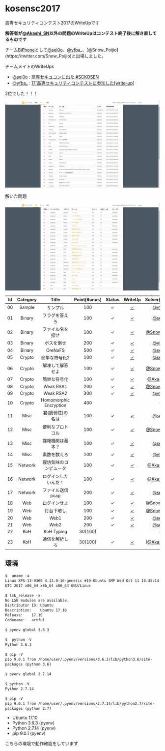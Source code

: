 # kosensc2017

高専セキュリティコンテスト2017のWriteUpです

__解答者が[@Akashi_SN](https://twitter.com/Akashi_SN)以外の問題のWriteUpはコンテスト終了後に解き直してるものです__

チーム[BiPhone](https://ctftime.org/team/21255)として[@sei0o](https://twitter.com/sei0o)、[@yfba_](https://twitter.com/yfba_)、[@Snow_Poijio](https://twitter.com/Snow_Poijio)と出場しました。

チームメイトのWriteUps

- [@sei0o](https://twitter.com/sei0o) : [高専セキュコンに出た #SCKOSEN](http://sei0o.hateblo.jp/entry/2017/10/22/204314)
- [@yfba_](https://twitter.com/yfba_) : [17'高専セキュリティコンテストに参加した[write-up]](http://ecasd-qina.hatenablog.com/entry/20171023/1508722329)

2位でした！！！

![score](score.jpg)

解いた問題

![problem](problem.jpg)


|Id|Category|Title|Point(Bonus)|Status|WriteUp|Solver(Bonus)|
|-|:------:|:---:|:---:|:----:|:-----:|:----:|
|00|Sample|サンプル|100|✓|[✓](q0/q0.md)|[@yfba_](https://twitter.com/yfba_)|
|01|Binary|フラグを答えろ|100|✓|[✓](q1/q2.md)|[@sei0o](https://twitter.com/sei0o)|
|02|Binary|ファイル名を探せ|100|✓|[✓](q2/q2.md)|[@Snow_Poijio](https://twitter.com/Snow_Poijio)|
|03|Binary|ボスを倒せ|200|✓|[✓](q3/q3.md)|[@yfba_](https://twitter.com/yfba_)|
|04|Binary|OreNoFS|500|✓|[✓](q4/q4.md)|[@sei0o](https://twitter.com/sei0o)|
|05|Crypto|簡単な符号化2|100|✓|[✓](q5/q5.md)|[@sei0o](https://twitter.com/sei0o)|
|06|Crypto|解凍して解答せよ|100|✓|[✓](q6/q6.md)|[@Snow_Poijio](https://twitter.com/Snow_Poijio)|
|07|Crypto|簡単な符号化|100|✓|[✓](q7/q7.md)|[@Akashi_SN](https://twitter.com/Akashi_SN)|
|08|Crypto|Weak RSA1|200|✓|[✓](q8/q8.md)|[@Snow_Poijio](https://twitter.com/Snow_Poijio)|
|09|Crypto|Weak RSA2|300|✓|[✓](q9/q9.md)|[@yfba_](https://twitter.com/yfba_)|
|10|Crypto|Homomorphic Encryption|400|||-|
|11|Misc|君(脆弱性)の名は|100|✓|[✓](q11/q11.md)|[@sei0o](https://twitter.com/sei0o)|
|12|Misc|便利なプロトコル|100|✓|[✓](q12/q12.md)|[@Snow_Poijio](https://twitter.com/Snow_Poijio)|
|13|Misc|諜報機関は基本？|100|✓|[✓](q13/q13.md)|[@sei0o](https://twitter.com/sei0o)|
|14|Misc|素数を数えろ|100|✓|[✓](q14/q14.md)|[@yfba_](https://twitter.com/yfba_)|
|15|Network|寝坊気味のコンピュータ|100|✓|[✓](q15/q15.md)|[@Akashi_SN](https://twitter.com/Akashi_SN)|
|16|Network|ログインしたいんだ！|100|✓|[✓](q16/q16.md)|[@Akashi_SN](https://twitter.com/Akashi_SN)|
|17|Network|ファイル送信pcap|200|✓|[✓](q17/q17.md)|[@sei0o](https://twitter.com/sei0o)|
|18|Web|ログインせよ|100|✓|[✓](q18/q18.md)|[@Snow_Poijio](https://twitter.com/Snow_Poijio)|
|19|Web|灯台下暗し|100|✓|[✓](q19/q19.md)|[@Snow_Poijio](https://twitter.com/Snow_Poijio)|
|20|Web|Web1|200|✓|[✓](q20/q20.md)|[@sei0o](https://twitter.com/sei0o)|
|21|Web|Web2|200|✓|[✓](q21/q21.md)|[@sei0o](https://twitter.com/sei0o)|
|22|KoH|KoH Typing|30(100)|||-|
|23|KoH|通信を解析しろ|30(100)|✓|[✓](q23/q23.md)|([@Akashi_SN](https://twitter.com/Akashi_SN))|


## 環境

```plain
$  uname -a
Linux XPS-13-9360 4.13.0-16-generic #19-Ubuntu SMP Wed Oct 11 18:35:14 UTC 2017 x86_64 x86_64 x86_64 GNU/Linux

$ lsb_release -a
No LSB modules are available.
Distributor ID: Ubuntu
Description:    Ubuntu 17.10
Release:    17.10
Codename:   artful

$ pyenv global 3.6.3

$  python -V
Python 3.6.3

$ pip -V
pip 9.0.1 from /home/user/.pyenv/versions/3.6.3/lib/python3.6/site-packages (python 3.6)

$ pyenv global 2.7.14

$ python -V
Python 2.7.14

$ pip -V
pip 9.0.1 from /home/user/.pyenv/versions/2.7.14/lib/python2.7/site-packages (python 2.7)
```

- Ubuntu 17.10
- Python 3.6.3 (pyenv)
- Python 2.7.14 (pyenv)
- pip 9.0.1 (pyenv)

こちらの環境で動作確認をしています

